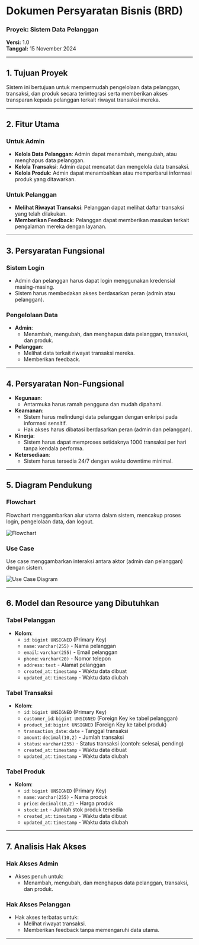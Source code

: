 # **Dokumen Persyaratan Bisnis (BRD)**  

### **Proyek:** Sistem Data Pelanggan  
**Versi:** 1.0  
**Tanggal:** 15 November 2024  

---

## **1. Tujuan Proyek**  
Sistem ini bertujuan untuk mempermudah pengelolaan data pelanggan, transaksi, dan produk secara terintegrasi serta memberikan akses transparan kepada pelanggan terkait riwayat transaksi mereka.  

---

## **2. Fitur Utama**  

### **Untuk Admin**  
- **Kelola Data Pelanggan**: Admin dapat menambah, mengubah, atau menghapus data pelanggan.  
- **Kelola Transaksi**: Admin dapat mencatat dan mengelola data transaksi.  
- **Kelola Produk**: Admin dapat menambahkan atau memperbarui informasi produk yang ditawarkan.  

### **Untuk Pelanggan**  
- **Melihat Riwayat Transaksi**: Pelanggan dapat melihat daftar transaksi yang telah dilakukan.  
- **Memberikan Feedback**: Pelanggan dapat memberikan masukan terkait pengalaman mereka dengan layanan.  

---

## **3. Persyaratan Fungsional**  

### **Sistem Login**  
- Admin dan pelanggan harus dapat login menggunakan kredensial masing-masing.  
- Sistem harus membedakan akses berdasarkan peran (admin atau pelanggan).  

### **Pengelolaan Data**  
- **Admin**:  
  - Menambah, mengubah, dan menghapus data pelanggan, transaksi, dan produk.  
- **Pelanggan**:  
  - Melihat data terkait riwayat transaksi mereka.  
  - Memberikan feedback.  

---

## **4. Persyaratan Non-Fungsional**  
- **Kegunaan**:  
  - Antarmuka harus ramah pengguna dan mudah dipahami.  
- **Keamanan**:  
  - Sistem harus melindungi data pelanggan dengan enkripsi pada informasi sensitif.  
  - Hak akses harus dibatasi berdasarkan peran (admin dan pelanggan).  
- **Kinerja**:  
  - Sistem harus dapat memproses setidaknya 1000 transaksi per hari tanpa kendala performa.  
- **Ketersediaan**:  
  - Sistem harus tersedia 24/7 dengan waktu downtime minimal.  

---

## **5. Diagram Pendukung**  

### **Flowchart**  
Flowchart menggambarkan alur utama dalam sistem, mencakup proses login, pengelolaan data, dan logout.  

![Flowchart](flowchart.png)  

### **Use Case**  
Use case menggambarkan interaksi antara aktor (admin dan pelanggan) dengan sistem.  

![Use Case Diagram](usecase.png)  

---

## **6. Model dan Resource yang Dibutuhkan**  

### **Tabel Pelanggan**  
- **Kolom**:  
  - `id`: `bigint UNSIGNED` (Primary Key)  
  - `name`: `varchar(255)` - Nama pelanggan  
  - `email`: `varchar(255)` - Email pelanggan  
  - `phone`: `varchar(20)` - Nomor telepon  
  - `address`: `text` - Alamat pelanggan  
  - `created_at`: `timestamp` - Waktu data dibuat  
  - `updated_at`: `timestamp` - Waktu data diubah  

### **Tabel Transaksi**  
- **Kolom**:  
  - `id`: `bigint UNSIGNED` (Primary Key)  
  - `customer_id`: `bigint UNSIGNED` (Foreign Key ke tabel pelanggan)  
  - `product_id`: `bigint UNSIGNED` (Foreign Key ke tabel produk)  
  - `transaction_date`: `date` - Tanggal transaksi  
  - `amount`: `decimal(10,2)` - Jumlah transaksi  
  - `status`: `varchar(255)` - Status transaksi (contoh: selesai, pending)  
  - `created_at`: `timestamp` - Waktu data dibuat  
  - `updated_at`: `timestamp` - Waktu data diubah  

### **Tabel Produk**  
- **Kolom**:  
  - `id`: `bigint UNSIGNED` (Primary Key)  
  - `name`: `varchar(255)` - Nama produk  
  - `price`: `decimal(10,2)` - Harga produk  
  - `stock`: `int` - Jumlah stok produk tersedia  
  - `created_at`: `timestamp` - Waktu data dibuat  
  - `updated_at`: `timestamp` - Waktu data diubah  

---

## **7. Analisis Hak Akses**  

### **Hak Akses Admin**  
- Akses penuh untuk:  
  - Menambah, mengubah, dan menghapus data pelanggan, transaksi, dan produk.  

### **Hak Akses Pelanggan**  
- Hak akses terbatas untuk:  
  - Melihat riwayat transaksi.  
  - Memberikan feedback tanpa memengaruhi data utama.  

---
